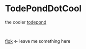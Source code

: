 # TodePondDotCool
the cooler [todepond](https://todepond.com)

<br>

[flok](https://todepond.cool/flok) <- leave me something here
